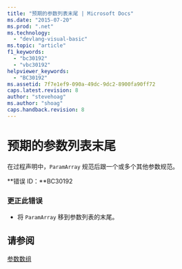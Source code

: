 ```yaml
---
title: "预期的参数列表末尾 | Microsoft Docs"
ms.date: "2015-07-20"
ms.prod: ".net"
ms.technology: 
  - "devlang-visual-basic"
ms.topic: "article"
f1_keywords: 
  - "bc30192"
  - "vbc30192"
helpviewer_keywords: 
  - "BC30192"
ms.assetid: 7f7e1ef9-090a-49dc-9dc2-8900fa90ff72
caps.latest.revision: 8
author: "stevehoag"
ms.author: "shoag"
caps.handback.revision: 8
---
```

# 预期的参数列表末尾
在过程声明中，`ParamArray` 规范后跟一个或多个其他参数规范。  
  
 **错误 ID：**BC30192  
  
### 更正此错误  
  
-   将 `ParamArray` 移到参数列表的末尾。  
  
## 请参阅  
 [参数数组](../../visual-basic/programming-guide/language-features/procedures/parameter-arrays.md)